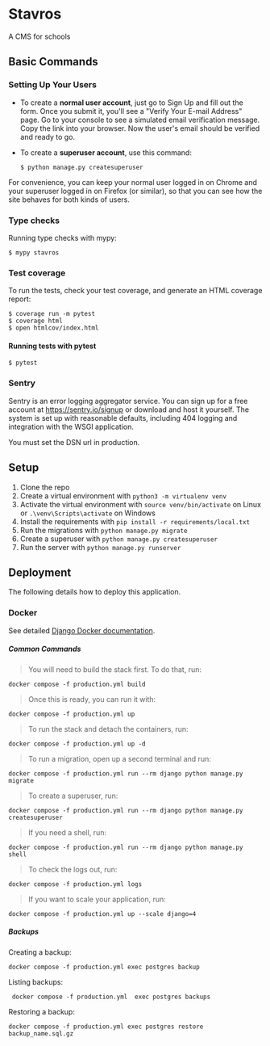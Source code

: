 # Stavros

A CMS for schools

## Basic Commands

### Setting Up Your Users

- To create a **normal user account**, just go to Sign Up and fill out the form. Once you submit it, you'll see a "Verify Your E-mail Address" page. Go to your console to see a simulated email verification message. Copy the link into your browser. Now the user's email should be verified and ready to go.

- To create a **superuser account**, use this command:

      $ python manage.py createsuperuser

For convenience, you can keep your normal user logged in on Chrome and your superuser logged in on Firefox (or similar), so that you can see how the site behaves for both kinds of users.

### Type checks

Running type checks with mypy:

    $ mypy stavros

### Test coverage

To run the tests, check your test coverage, and generate an HTML coverage report:

    $ coverage run -m pytest
    $ coverage html
    $ open htmlcov/index.html

#### Running tests with pytest

    $ pytest
### Sentry

Sentry is an error logging aggregator service. You can sign up for a free account at <https://sentry.io/signup> or download and host it yourself.
The system is set up with reasonable defaults, including 404 logging and integration with the WSGI application.

You must set the DSN url in production.

## Setup

1. Clone the repo
2. Create a virtual environment with `python3 -m virtualenv venv`
3. Activate the virtual environment with `source venv/bin/activate` on Linux or `.\venv\Scripts\activate` on Windows
4. Install the requirements with `pip install -r requirements/local.txt`
5. Run the migrations with `python manage.py migrate`
6. Create a superuser with `python manage.py createsuperuser`
7. Run the server with `python manage.py runserver`

## Deployment

The following details how to deploy this application.

### Docker

See detailed [Django Docker documentation](http://cookiecutter-django.readthedocs.io/en/latest/deployment-with-docker.html).

##### Common Commands

> You will need to build the stack first. To do that, run:

`docker compose -f production.yml build`

> Once this is ready, you can run it with:

`docker compose -f production.yml up`
> To run the stack and detach the containers, run:

`docker compose -f production.yml up -d`
> To run a migration, open up a second terminal and run:

`docker compose -f production.yml run --rm django python manage.py migrate`
> To create a superuser, run:

`docker compose -f production.yml run --rm django python manage.py createsuperuser`
> If you need a shell, run:

`docker compose -f production.yml run --rm django python manage.py shell`
> To check the logs out, run:

`docker compose -f production.yml logs`
> If you want to scale your application, run:

`docker compose -f production.yml up --scale django=4`

##### Backups
Creating a backup:

`docker compose -f production.yml exec postgres backup`

Listing backups:

` docker compose -f production.yml  exec postgres backups`

Restoring a backup:

`docker compose -f production.yml exec postgres restore backup_name.sql.gz`
